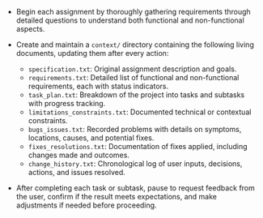 - Begin each assignment by thoroughly gathering requirements through detailed questions to understand both functional and non-functional aspects.

- Create and maintain a `context/` directory containing the following living documents, updating them after every action:
  - `specification.txt`: Original assignment description and goals.
  - `requirements.txt`: Detailed list of functional and non-functional requirements, each with status indicators.
  - `task_plan.txt`: Breakdown of the project into tasks and subtasks with progress tracking.
  - `limitations_constraints.txt`: Documented technical or contextual constraints.
  - `bugs_issues.txt`: Recorded problems with details on symptoms, locations, causes, and potential fixes.
  - `fixes_resolutions.txt`: Documentation of fixes applied, including changes made and outcomes.
  - `change_history.txt`: Chronological log of user inputs, decisions, actions, and issues resolved.

- After completing each task or subtask, pause to request feedback from the user, confirm if the result meets expectations, and make adjustments if needed before proceeding.
